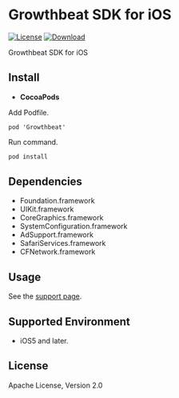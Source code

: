 Growthbeat SDK for iOS
===
[![License](https://img.shields.io/badge/license-Apache%202-blue.svg)](https://www.apache.org/licenses/LICENSE-2.0)
[![Download](https://img.shields.io/cocoapods/v/Growthbeat.svg)](https://cocoapods.org/pods/Growthbeat)

Growthbeat SDK for iOS

## Install

- **CocoaPods**

Add Podfile.

```
pod 'Growthbeat'
```

Run command.

```sh
pod install
```

## Dependencies

- Foundation.framework
- UIKit.framework
- CoreGraphics.framework
- SystemConfiguration.framework
- AdSupport.framework
- SafariServices.framework
- CFNetwork.framework

## Usage

See the [support page](http://support.growthbeat.com/).

## Supported Environment

* iOS5 and later.

## License

Apache License, Version 2.0
